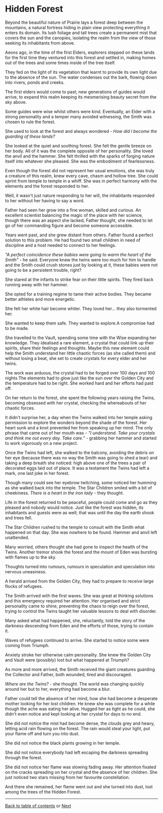 # Hidden Forest

Beyond the beautiful nature of Prairie lays a forest deep between the mountains, a natural fortress hiding in plain view protecting everything it enters its domain. Its lush foliage and tall trees create a permanent mist that covers the sun and the canopies, isolating the realm from the view of those seeking its inhabitants from above.

Aeons ago, in the time of the first Elders, explorers stepped on these lands for the first time they ventured into this forest and settled in, making homes out of the trees and some times inside of the tree itself.

They fed on the light of its vegetation that learnt to provide its own light due to the absence of the sun. The water condenses out the bark, flowing down into rivers, ponds and creeks.

The first elders would come to past; new generations of guides would arrive, to expand this realm keeping its mesmerising beauty secret from the sky above.

Some guides were wise whilst others were kind. Eventually, an Elder with a strong personality and a temper many avoided witnessing, the Smith was chosen to rule the forest.

She used to look at the forest and always wondered - *How did I become the guarding of these lands?*

She looked at the quiet and soothing forest. She felt the gentle breeze on her body. All of it was the complete opposite of her personality. She loved the anvil and the hammer. She felt thrilled with the sparks of forging nature itself into whatever she pleased. She was the embodiment of fearlessness.

Even though the forest did not represent her usual emotions, she was truly a creature of this realm, knew every cave, chasm and hollow tree. She could sprint from temple to temple in a whiff. She was in perfect harmony with the elements and the forest responded to her.

Well, it wasn't just nature responding to her will, the inhabitants responded to her without her having to say a word.

Father had seen her grow into a fine woman, skilled and curious. An excellent scientist balancing the magic of the place with her science, though there was an aspect she lacked, Father thought, she needed to let go of her commanding figure and become someone accessible.

Years went past, and she grew distant from others. Father found a perfect solution to this problem. He had found two small children in need of discipline and a host needed to connect to her feelings.

*"A perfect coincidence these babies were going to warm the heart of the Smith"* - he said. Everyone knew the twins were too much for him to handle and the Smith could crush stones just by looking at it, these babies were not going to be a persistent trouble, right?

She stared at the infants to strike fear on their little spirits. They fired back running away with her hammer.

She opted for a training regime to tame their active bodies. They became better athletes and more energetic.

She felt her white hair become whiter. They loved her... they also tormented her.

She wanted to keep them safe. They wanted to explore.A compromise had to be made.

She travelled to the Vault, spending some time with the Wise expanding her knowledge. They idealised a rare element, a crystal that could link up their spirits, share their feelings and thoughts. Maybe this new element could help the Smith understand her little chaotic forces (as she called them) and without losing a beat, she set to create crystals for every elder and her twins.

The work was arduous, the crystal had to be forged over 100 days and 100 nights The elements had to glow just like the sun over the Golden City and the temperature had to be right. She worked hard and her efforts had paid off.

On her return to the forest, she spent the following years raising the Twins, becoming obsessed with her crystal, checking the whereabouts of her chaotic forces.

It didn't surprise her, a day when the Twins walked into her temple asking permission to explore the wonders beyond the shade of the forest. Her heart sunk and a knot prevented her from speaking up her mind. The only phrase that came out of her mouth was - *"I understand. Take your crystals and think me out every day. Take care."* - grabbing her hammer and started to work vigorously on a new project.

Once the Twins had left, she walked to the balcony, avoiding the debris on her eye (because there was no way the Smith was going to shed a tear) and taking a deep breath she noticed: high above one of the trees a pair of decorated eggs laid out of place. It was a testament the Twins had left a mark, one last joke in her forest.

Though many could see her eyebrow twitching, some noticed her humming as she walked back into the temple. The Star Children smiled with a bit of cheekiness. *There is a heart in the iron lady* - they thought.

Life in the forest returned to be peaceful, people could come and go as they pleased and nobody would notice. Just like the forest was hidden, its inhabitants and guests were as well; that was until the day the earth shook and trees fell.

The Star Children rushed to the temple to consult with the Smith what happened on that day. She was nowhere to be found. Hammer and anvil left unattended.

Many worried, others thought she had gone to inspect the health of the Twins. Another tremor shook the forest and the mount of Eden was bursting with flames up to the sky.

Thoughts turned into rumours, rumours in speculation and speculation into nervous uneasiness.

A herald arrived from the Golden City, they had to prepare to receive large flocks of refugees.

The Smith arrived with the first waves. She was great at thinking solutions and this emergency required her attention. Her organised and strict personality came to shine, preventing the chaos to reign over the forest, trying to control the Twins taught her valuable lessons to deal with disorder.

Many asked what had happened, she, reluctantly, told the story of the darkness descending from Eden and the efforts of those, trying to contain it.

Waves of refugees continued to arrive. She started to notice some were coming from Triumph.

Anxiety stroke her otherwise calm personality. She knew the Golden City and Vault were (possibly) lost but what happened at Triumph?

As more and more arrived, the Smith received the giant creatures guarding the Collector and Father, both wounded, tired and discouraged.

*Where are the Twins?* - she thought. The world was changing quickly around her but to her, everything had become a blur.

Father could tell the absence of her mind, how she had become a desperate mother looking for her lost children. He knew she was complete for a while though the ache was eating her alive. Hugged her as tight as he could, she didn't even notice and kept looking at her crystal for days to no end.

She did not notice the mist had become dense, the clouds grey and heavy, letting acid rain flowing on the forest. The rain would steal your light, put your flame off and turn you into dust.

She did not notice the black plants growing in her temple.

She did not notice everybody had left escaping the darkness spreading through the forest.

She did not notice her flame was slowing fading away.
Her attention fixated on the cracks spreading on her crystal and the absence of her children. She just noticed two stars missing from her favourite constellation.

And there she remained, her flame went out and she turned into dust, lost among the trees of the Hidden Forest.



----

 [Back to table of contents](0-Index.md) or [Next](4-Chapter-4.md) 

